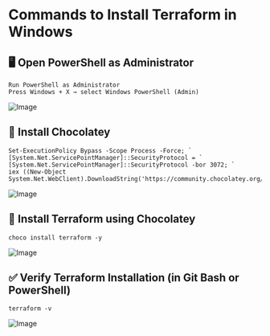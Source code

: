 # Commands to Install Terraform in Windows 

## 🖥️ Open PowerShell as Administrator
    Run PowerShell as Administrator
    Press Windows + X → select Windows PowerShell (Admin)

![Image](https://github.com/user-attachments/assets/36d2d227-c168-45ed-89d4-177b1e646e1b)

## 🍫 Install Chocolatey
    Set-ExecutionPolicy Bypass -Scope Process -Force; `
    [System.Net.ServicePointManager]::SecurityProtocol = `
    [System.Net.ServicePointManager]::SecurityProtocol -bor 3072; `
    iex ((New-Object System.Net.WebClient).DownloadString('https://community.chocolatey.org/install.ps1'))

![Image](https://github.com/user-attachments/assets/1a0ee57f-8160-462a-a5a6-b30926936ce7)

## 🔧 Install Terraform using Chocolatey
    choco install terraform -y

![Image](https://github.com/user-attachments/assets/f6548564-01c3-46f9-b641-5cfc85ae4c32)

## ✅ Verify Terraform Installation (in Git Bash or PowerShell)
    terraform -v

![Image](https://github.com/user-attachments/assets/37de168b-9ab6-4e82-8a32-f544d167b92c)

